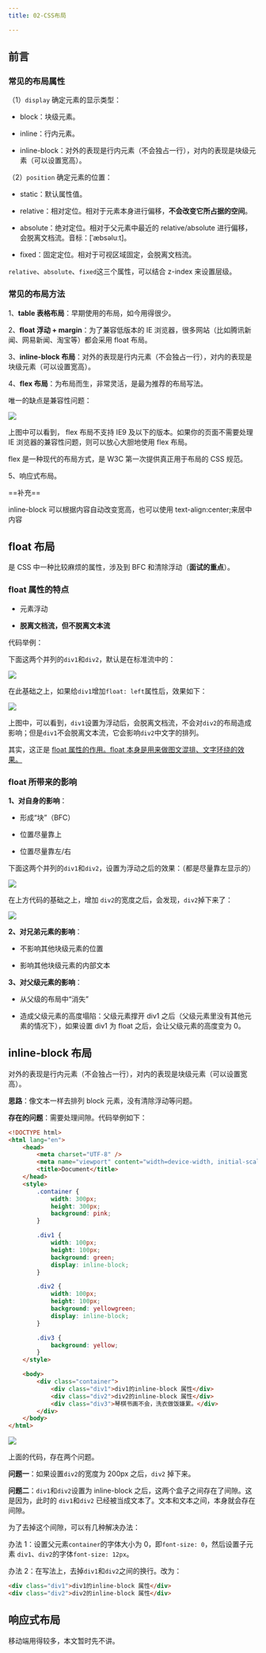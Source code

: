 ```yaml
---
title: 02-CSS布局

---
```


## 前言

### 常见的布局属性

（1）`display` 确定元素的显示类型：

- block：块级元素。

- inline：行内元素。

- inline-block：对外的表现是行内元素（不会独占一行），对内的表现是块级元素（可以设置宽高）。

（2）`position` 确定元素的位置：

- static：默认属性值。

- relative：相对定位。相对于元素本身进行偏移，**不会改变它所占据的空间**。

- absolute：绝对定位。相对于父元素中最近的 relative/absolute 进行偏移，会脱离文档流。音标：[ˈæbsəluːt]。

- fixed：固定定位。相对于可视区域固定，会脱离文档流。

`relative`、`absolute`、`fixed`这三个属性，可以结合 z-index 来设置层级。

### 常见的布局方法

1、**table 表格布局**：早期使用的布局，如今用得很少。

2、**float 浮动 + margin**：为了兼容低版本的 IE 浏览器，很多网站（比如腾讯新闻、网易新闻、淘宝等）都会采用 float 布局。

3、**inline-block 布局**：对外的表现是行内元素（不会独占一行），对内的表现是块级元素（可以设置宽高）。

4、**flex 布局**：为布局而生，非常灵活，是最为推荐的布局写法。

唯一的缺点是兼容性问题：

![](https://raw.githubusercontent.com/zhanghaooss/clouding/master/img/20191005_1200.png)

上图中可以看到， flex 布局不支持 IE9 及以下的版本。如果你的页面不需要处理 IE 浏览器的兼容性问题，则可以放心大胆地使用 flex 布局。

flex 是一种现代的布局方式，是 W3C 第一次提供真正用于布局的 CSS 规范。

5、响应式布局。

==补充==

inline-block 可以根据内容自动改变宽高，也可以使用 text-align:center;来居中内容

## float 布局

是 CSS 中一种比较麻烦的属性，涉及到 BFC 和清除浮动（**面试的重点**）。

### float 属性的特点

- 元素浮动

- **脱离文档流，但不脱离文本流**

代码举例：

下面这两个并列的`div1`和`div2`，默认是在标准流中的：

![](http://img.smyhvae.com/20191005_2029.png)

在此基础之上，如果给`div1`增加`float: left`属性后，效果如下：

![](https://raw.githubusercontent.com/zhanghaooss/clouding/master/img/20191005_2037.png)

上图中，可以看到，`div1`设置为浮动后，会脱离文档流，不会对`div2`的布局造成影响；但是`div1`不会脱离文本流，它会影响`div2`中文字的排列。

其实，这正是 <u>float 属性的作用。float 本身是用来做图文混排、文字环绕的效果。</u>

### float 所带来的影响

**1、对自身的影响**：

- 形成“块”（BFC）

- 位置尽量靠上

- 位置尽量靠左/右

下面这两个并列的`div1`和`div2`，设置为浮动之后的效果：（都是尽量靠左显示的）

![](http://img.smyhvae.com/20191005_2130.png)

在上方代码的基础之上，增加 `div2`的宽度之后，会发现，`div2`掉下来了：

![](https://raw.githubusercontent.com/zhanghaooss/clouding/master/img/20191005_2135.png)

**2、对兄弟元素的影响**：

- 不影响其他块级元素的位置

- 影响其他块级元素的内部文本

**3、对父级元素的影响**：

- 从父级的布局中“消失”

- 造成父级元素的高度塌陷：父级元素撑开 div1 之后（父级元素里没有其他元素的情况下），如果设置 div1 为 float 之后，会让父级元素的高度变为 0。

## inline-block 布局

对外的表现是行内元素（不会独占一行），对内的表现是块级元素（可以设置宽高）。

**思路**：像文本一样去排列 block 元素，没有清除浮动等问题。

**存在的问题**：需要处理间隙。代码举例如下：

```html
<!DOCTYPE html>
<html lang="en">
	<head>
		<meta charset="UTF-8" />
		<meta name="viewport" content="width=device-width, initial-scale=1.0" />
		<title>Document</title>
	</head>
	<style>
		.container {
			width: 300px;
			height: 300px;
			background: pink;
		}

		.div1 {
			width: 100px;
			height: 100px;
			background: green;
			display: inline-block;
		}

		.div2 {
			width: 100px;
			height: 100px;
			background: yellowgreen;
			display: inline-block;
		}

		.div3 {
			background: yellow;
		}
	</style>

	<body>
		<div class="container">
			<div class="div1">div1的inline-block 属性</div>
			<div class="div2">div2的inline-block 属性</div>
			<div class="div3">琴棋书画不会，洗衣做饭嫌累。</div>
		</div>
	</body>
</html>
```

![](http://img.smyhvae.com/20191005_2200.png)

上面的代码，存在两个问题。

**问题一**：如果设置`div2`的宽度为 200px 之后，`div2` 掉下来。

**问题二**：`div1`和`div2`设置为 inline-block 之后，这两个盒子之间存在了间隙。这是因为，此时的 `div1`和`div2` 已经被当成文本了。文本和文本之间，本身就会存在间隙。

为了去掉这个间隙，可以有几种解决办法：

办法 1：设置父元素`container`的字体大小为 0，即`font-size: 0`，然后设置子元素 `div1`、`div2`的字体`font-size: 12px`。

办法 2：在写法上，去掉`div1`和`div2`之间的换行。改为：

```html
<div class="div1">div1的inline-block 属性</div>
<div class="div2">div2的inline-block 属性</div>
```

## 响应式布局

移动端用得较多，本文暂时先不讲。
